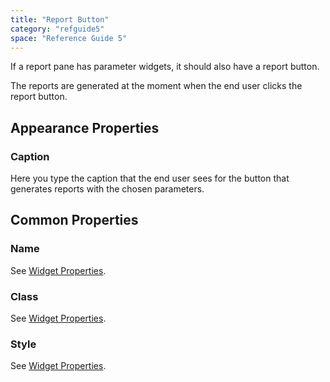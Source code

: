 ```yaml
---
title: "Report Button"
category: "refguide5"
space: "Reference Guide 5"
---
```



If a report pane has parameter widgets, it should also have a report button.

The reports are generated at the moment when the end user clicks the report button.

## Appearance Properties

### Caption

Here you type the caption that the end user sees for the button that generates reports with the chosen parameters.

## Common Properties

### Name

See [Widget Properties](Widget+Properties#WidgetProperties-CommonProperties).

### Class

See [Widget Properties](Widget+Properties#WidgetProperties-CommonProperties).

### Style

See [Widget Properties](Widget+Properties#WidgetProperties-CommonProperties).